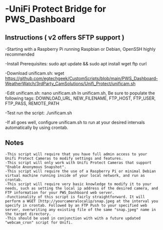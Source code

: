 # -UniFi Protect Bridge for PWS_Dashboard


## Instructions ( v2 offers SFTP support )

-Starting with a Raspberry Pi running Raspbian or Debian, OpenSSH highly recommended

-Install Prerequisites:		sudo apt update && sudo apt install wget ftp curl

-Download unificam.sh:		wget https://github.com/egtechgeek/CustomScripts/blob/main/PWS_Dashboard-WeatherWatch/3rdParty_CamSolutions/Unifi_Protect/unificam.sh

-Edit unificam.sh:			nano unificam.sh
In unificam.sh, Be sure to populate the following tags:
DOWNLOAD_URL, NEW_FILENAME, FTP_HOST, FTP_USER, FTP_PASS, REMOTE_PATH
			
-Test run the script:		./unificam.sh

-If all goes well, configure unificam.sh to run at your desired intervals automatically by using crontab.


## Notes
    -This script will require that you have full admin access to your Unifi Protect Cameras to modify settings and features.
    -This script will only work with Unifi Protect Cameras that support "Enable Anonymous Snapshot".
    -This script will require the use of a Raspberry Pi or minimal Debian virtual machine running inside of your local network, and run as crontab.
    -This script will require very basic knowledge to modify it to your needs, such as setting the local ip address of the desired camera, and FTP information for your PWS_Dashboard web server.
    -Functionality of this script is fairly straightforward. It will perform a WGET [http://yourcameralocalip/snap.jpeg at the interval you specify in crontab. Followed by an FTP Push to your specified web server, overwriting any existing file of the same "snap.jpeg" name in the target directory.
    -This should be used in conjunction with with a future updated "webcam_cron" script for Unifi.
	